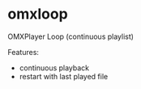 # omxloop
OMXPlayer Loop (continuous playlist)

Features:
* continuous playback
* restart with last played file


